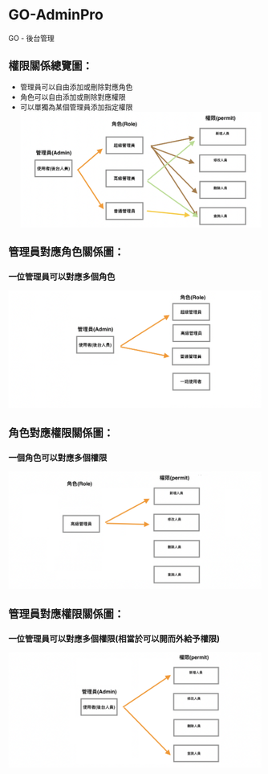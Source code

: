 # GO-AdminPro
GO - 後台管理

## 權限關係總覽圖：
- 管理員可以自由添加或刪除對應角色<br />
- 角色可以自由添加或刪除對應權限<br />
- 可以單獨為某個管理員添加指定權限<br />
![image](https://github.com/lzz0826/GO-AdminPro/blob/main/img/005.png)

## 管理員對應角色關係圖：
### 一位管理員可以對應多個角色
![image](https://github.com/lzz0826/GO-AdminPro/blob/main/img/002.png)

## 角色對應權限關係圖：
### 一個角色可以對應多個權限
![image](https://github.com/lzz0826/GO-AdminPro/blob/main/img/003.png)

## 管理員對應權限關係圖：
### 一位管理員可以對應多個權限(相當於可以開而外給予權限)
![image](https://github.com/lzz0826/GO-AdminPro/blob/main/img/004.png)
